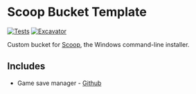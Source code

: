 # Scoop Bucket Template

<!-- Uncomment the following line after replacing placeholders -->
[![Tests](https://github.com/AsterNighT/scoop-bucket/actions/workflows/ci.yml/badge.svg)](https://github.com/AsterNighT/scoop-bucket/actions/workflows/ci.yml) [![Excavator](https://github.com/AsterNighT/scoop-bucket/actions/workflows/excavator.yml/badge.svg)](https://github.com/AsterNighT/scoop-bucket/actions/workflows/excavator.yml)

Custom bucket for [Scoop](https://scoop.sh), the Windows command-line installer.

## Includes

- Game save manager - [Github](https://github.com/mcthesw/game-save-manager)